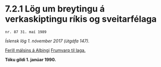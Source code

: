 # 7.2.1 Lög um breytingu á verkaskiptingu ríkis og sveitarfélaga

`nr. 87 31. maí 1989`

_Íslensk lög 1. nóvember 2017 (útgáfa 147)._

[Ferill málsins á Alþingi](https://www.althingi.is/thingstorf/thingmalalistar-eftir-thingum/ferill/?ltg=111&mnr=203)
[Frumvarp til laga.](https://www.althingi.is/altext/111/s/0276.html)

**Tóku gildi 1. janúar 1990.**

